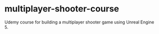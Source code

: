 # multiplayer-shooter-course
Udemy course for building a multiplayer shooter game using Unreal Engine 5.
